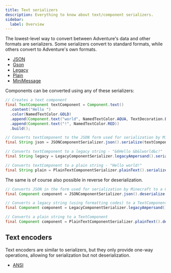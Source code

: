 ```yaml
---
title: Text serializers
description: Everything to know about text/component serializers.
sidebar:
  label: Overview
---
```


The lowest-level way to convert between Adventure's data and other formats
are serializers. Some serializers convert to standard formats, while others
convert to Adventure's own formats.

- [JSON](/adventure/serializer/json)
- [Gson](/adventure/serializer/gson)
- [Legacy](/adventure/serializer/legacy)
- [Plain](/adventure/serializer/plain)
- [MiniMessage](/adventure/minimessage)

Components can be converted using any of these serializers:

```java
// Creates a text component
final TextComponent textComponent = Component.text()
  .content("Hello ")
  .color(NamedTextColor.GOLD)
  .append(Component.text("world", NamedTextColor.AQUA, TextDecoration.BOLD))
  .append(Component.text("!", NamedTextColor.RED))
  .build();

// Converts textComponent to the JSON form used for serialization by Minecraft.
final String json = JSONComponentSerializer.json().serialize(textComponent);

// Converts textComponent to a legacy string - "&6Hello &b&lworld&c!"
final String legacy = LegacyComponentSerializer.legacyAmpersand().serialize(textComponent);

// Converts textComponent to a plain string - "Hello world!"
final String plain = PlainTextComponentSerializer.plainText().serialize(textComponent);
```

The same is of course also possible in reverse for deserialization.

```java
// Converts JSON in the form used for serialization by Minecraft to a Component
final Component component = JSONComponentSerializer.json().deserialize(json);

// Converts a legacy string (using formatting codes) to a TextComponent
final Component component = LegacyComponentSerializer.legacyAmpersand().deserialize("&6Hello &b&lworld&c!");

// Converts a plain string to a TextComponent
final Component component = PlainTextComponentSerializer.plainText().deserialize("Hello world!");
```

## Text encoders

Text encoders are similar to serializers, but they only provide one-way
operations, allowing for serialization but not deserialization.

- [ANSI](/adventure/serializer/ansi)
